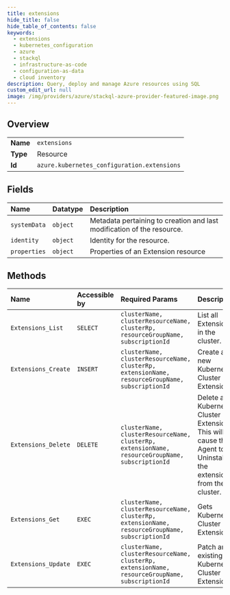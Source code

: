 ```yaml
---
title: extensions
hide_title: false
hide_table_of_contents: false
keywords:
  - extensions
  - kubernetes_configuration
  - azure    
  - stackql
  - infrastructure-as-code
  - configuration-as-data
  - cloud inventory
description: Query, deploy and manage Azure resources using SQL
custom_edit_url: null
image: /img/providers/azure/stackql-azure-provider-featured-image.png
---
```

  
    

## Overview
<table><tbody>
<tr><td><b>Name</b></td><td><code>extensions</code></td></tr>
<tr><td><b>Type</b></td><td>Resource</td></tr>
<tr><td><b>Id</b></td><td><code>azure.kubernetes_configuration.extensions</code></td></tr>
</tbody></table>

## Fields
| Name | Datatype | Description |
|:-----|:---------|:------------|
| `systemData` | `object` | Metadata pertaining to creation and last modification of the resource. |
| `identity` | `object` | Identity for the resource. |
| `properties` | `object` | Properties of an Extension resource |
## Methods
| Name | Accessible by | Required Params | Description |
|:-----|:--------------|:----------------|:------------|
| `Extensions_List` | `SELECT` | `clusterName, clusterResourceName, clusterRp, resourceGroupName, subscriptionId` | List all Extensions in the cluster. |
| `Extensions_Create` | `INSERT` | `clusterName, clusterResourceName, clusterRp, extensionName, resourceGroupName, subscriptionId` | Create a new Kubernetes Cluster Extension. |
| `Extensions_Delete` | `DELETE` | `clusterName, clusterResourceName, clusterRp, extensionName, resourceGroupName, subscriptionId` | Delete a Kubernetes Cluster Extension. This will cause the Agent to Uninstall the extension from the cluster. |
| `Extensions_Get` | `EXEC` | `clusterName, clusterResourceName, clusterRp, extensionName, resourceGroupName, subscriptionId` | Gets Kubernetes Cluster Extension. |
| `Extensions_Update` | `EXEC` | `clusterName, clusterResourceName, clusterRp, extensionName, resourceGroupName, subscriptionId` | Patch an existing Kubernetes Cluster Extension. |
